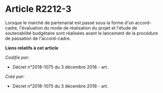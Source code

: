 # Article R2212-3

Lorsque le marché de partenariat est passé sous la forme d'un accord-cadre, l'évaluation du mode de réalisation du projet et
l'étude de soutenabilité budgétaire sont réalisées avant le lancement de la procédure de passation de l'accord-cadre.

**Liens relatifs à cet article**

_Codifié par_:

  - Décret n°2018-1075 du 3 décembre 2018 - art.

_Créé par_:

  - Décret n°2018-1075 du 3 décembre 2018 - art.
